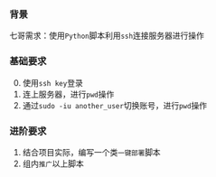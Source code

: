 ### 背景
七哥需求：使用`Python`脚本利用`ssh`连接服务器进行操作

### 基础要求
0. 使用`ssh key`登录
1. 连上服务器，进行`pwd`操作
2. 通过`sudo -iu another_user`切换账号，进行`pwd`操作

### 进阶要求
1. 结合项目实际，编写一个类`一键部署`脚本
2. 组内`推广`以上脚本